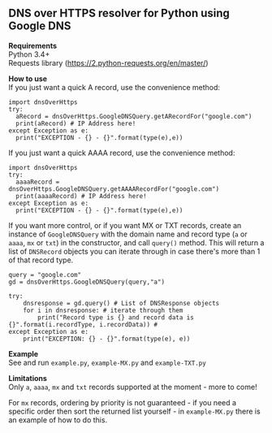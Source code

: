 ## DNS over HTTPS resolver for Python using Google DNS

**Requirements**  
Python 3.4+  
Requests library (https://2.python-requests.org/en/master/)

**How to use**  
If you just want a quick A record, use the convenience method:  
```
import dnsOverHttps
try:
  aRecord = dnsOverHttps.GoogleDNSQuery.getARecordFor("google.com")
  print(aRecord) # IP Address here!
except Exception as e:
  print("EXCEPTION - {} - {}".format(type(e),e))
```

If you just want a quick AAAA record, use the convenience method:
```
import dnsOverHttps
try:
  aaaaRecord = dnsOverHttps.GoogleDNSQuery.getAAAARecordFor("google.com")
  print(aaaaRecord) # IP Address here!
except Exception as e:
  print("EXCEPTION - {} - {}".format(type(e),e))
```

If you want more control, or if you want MX or TXT records, create an instance of `GoogleDNSQuery` with the domain name and record type (`a` or `aaaa`, `mx` or `txt`) in the constructor, and call `query()` method. This will return a list of `DNSRecord` objects you can iterate through in case there's more than 1 of that record type.

```
query = "google.com"
gd = dnsOverHttps.GoogleDNSQuery(query,"a")

try:
    dnsresponse = gd.query() # List of DNSResponse objects
    for i in dnsresponse: # iterate through them
        print("Record type is {} and record data is {}".format(i.recordType, i.recordData)) # 
except Exception as e:
    print("EXCEPTION: {} - {}".format(type(e), e))
```

**Example**  
See and run `example.py`, `example-MX.py` and `example-TXT.py`

**Limitations**  
Only `a`, `aaaa`, `mx` and `txt` records supported at the moment - more to come!

For `mx` records, ordering by priority is not guaranteed - if you need a specific order then sort the returned list yourself - in `example-MX.py` there is an example of how to do this.